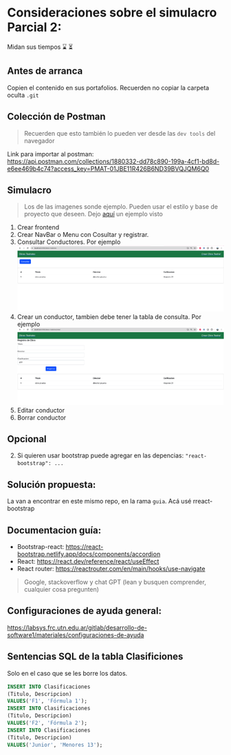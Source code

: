 # Consideraciones sobre el simulacro Parcial 2:
Midan sus tiempos ⌛ ⏳

## Antes de arranca
Copien el contenido en sus portafolios. Recuerden no copiar la carpeta oculta `.git`


## Colección de Postman
> Recuerden que esto también lo pueden ver desde las `dev tools` del navegador

Link para importar al postman: https://api.postman.com/collections/1880332-dd78c890-199a-4cf1-bd8d-e6ee469b4c74?access_key=PMAT-01JBE11R426B6ND39BVQJQM6Q0

## Simulacro
> Los de las imagenes sonde ejemplo. Pueden usar el estilo y base de proyecto que deseen. Dejo [aquí](https://labsys.frc.utn.edu.ar/gitlab/desarrollo-de-software1/materiales/ejercicios/react-integracion-con-back-cine/-/tree/en-clases?ref_type=heads) un ejemplo visto
1. Crear frontend
3. Crear NavBar o Menu con Cosultar y registrar.
4. Consultar Conductores. Por ejemplo
 ![Ejemplo](./imgs/consultar.png)
5. Crear un conductor, tambien debe tener la tabla de consulta. Por ejemplo
 ![Ejemplo](./imgs/registrar.png)
6. Editar conductor 
7. Borrar conductor


## Opcional
2. Si quieren usar bootstrap puede agregar en las depencias: `"react-bootstrap": ...`


## Solución propuesta:
La van a encontrar en este mismo repo, en la rama `guia`. Acá usé rreact-bootstrap

## Documentacion guía:
- Bootstrap-react: https://react-bootstrap.netlify.app/docs/components/accordion
- React: https://react.dev/reference/react/useEffect
- React router: https://reactrouter.com/en/main/hooks/use-navigate

> Google, stackoverflow y chat GPT (lean y busquen comprender, cualquier cosa pregunten)

## Configuraciones de ayuda general:
https://labsys.frc.utn.edu.ar/gitlab/desarrollo-de-software1/materiales/configuraciones-de-ayuda


## Sentencias SQL de la tabla Clasificiones 
Solo en el caso que se les borre los datos.
```sql
INSERT INTO Clasificaciones
(Titulo, Descripcion)
VALUES('F1', 'Fórmula 1');
INSERT INTO Clasificaciones
(Titulo, Descripcion)
VALUES('F2', 'Fórmula 2');
INSERT INTO Clasificaciones
(Titulo, Descripcion)
VALUES('Junior', 'Menores 13');
```